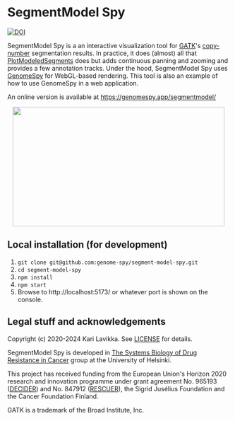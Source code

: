 # SegmentModel Spy

[![DOI](https://zenodo.org/badge/243194915.svg)](https://zenodo.org/doi/10.5281/zenodo.11109667)

SegmentModel Spy is a an interactive visualization tool for
[GATK](https://gatk.broadinstitute.org/)'s
[copy-number](https://en.wikipedia.org/wiki/Copy_number_variation) segmentation
results. In practice, it does (almost) all that
[PlotModeledSegments](https://gatk.broadinstitute.org/hc/en-us/articles/360037593891-PlotModeledSegments)
does but adds continuous panning and zooming and provides a few annotation
tracks. Under the hood, SegmentModel Spy uses
[GenomeSpy](https://github.com/genome-spy/genome-spy) for WebGL-based rendering.
This tool is also an example of how to use GenomeSpy in a web application.

An online version is available at https://genomespy.app/segmentmodel/

<p align="center">
  <img width="480" height="270" src="docs/video.gif" />
</p>

## Local installation (for development)

1. `git clone git@github.com:genome-spy/segment-model-spy.git`
2. `cd segment-model-spy`
3. `npm install`
4. `npm start`
5. Browse to http://localhost:5173/ or whatever port is shown on the console.

## Legal stuff and acknowledgements

Copyright (c) 2020-2024 Kari Lavikka. See [LICENSE](LICENSE) for details.

SegmentModel Spy is developed in [The Systems Biology of Drug Resistance in
Cancer](https://www.helsinki.fi/en/researchgroups/systems-biology-of-drug-resistance-in-cancer)
group at the University of Helsinki.

This project has received funding from the European Union's Horizon 2020
research and innovation programme under grant agreement No. 965193
([DECIDER](https://www.deciderproject.eu/)) and No. 847912
([RESCUER](https://www.rescuer.uio.no/)), the Sigrid Jusélius Foundation and
the Cancer Foundation Finland.

GATK is a trademark of the Broad Institute, Inc.
